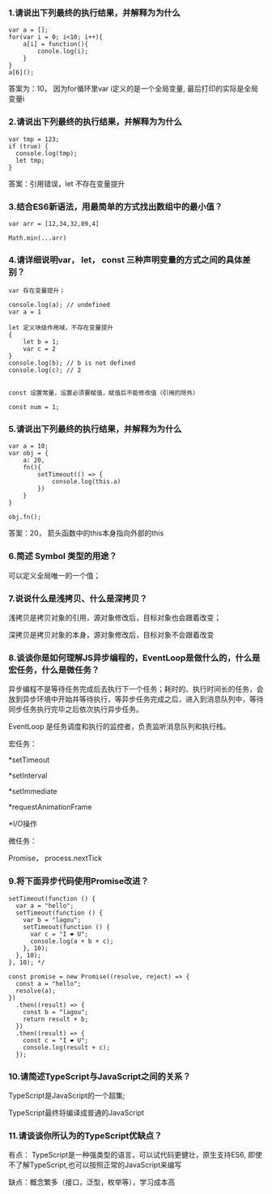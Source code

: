### 1.请说出下列最终的执行结果，并解释为为什么

```
var a = [];
for(var i = 0; i<10; i++){
	a[i] = function(){
		conole.log(i);
	}
}
a[6]();
```

答案为：10，
因为for循环里var i定义的是一个全局变量, 最后打印的实际是全局变量i

### 2.请说出下列最终的执行结果，并解释为为什么

```
var tmp = 123;
if (true) {
  console.log(tmp);
  let tmp;
}
```
答案：引用错误，let 不存在变量提升

### 3.结合ES6新语法，用最简单的方式找出数组中的最小值？

```
var arr = [12,34,32,89,4]

Math.min(...arr)

```

### 4.请详细说明var， let， const 三种声明变量的方式之间的具体差别？

```
var 存在变量提升；

console.log(a); // undefined
var a = 1

let 定义块级作用域，不存在变量提升
{
	let b = 1;
	var c = 2
}
console.log(b); // b is not defined
console.log(c); // 2


const 设置常量，设置必须要赋值，赋值后不能修改值（引用的除外）

const num = 1;

```

### 5.请说出下列最终的执行结果，并解释为为什么

```
var a = 10;
var obj = {
	a: 20,
	fn(){
		setTimeout(() => {
			console.log(this.a)
		})
	}
}

obj.fn();
```

答案：20， 箭头函数中的this本身指向外部的this

### 6.简述 Symbol 类型的用途？

可以定义全局唯一的一个值；

### 7.说说什么是浅拷贝、什么是深拷贝？

浅拷贝是拷贝对象的引用，源对象修改后，目标对象也会跟着改变；

深拷贝是拷贝对象的本身，源对象修改后，目标对象不会跟着改变

### 8.谈谈你是如何理解JS异步编程的，EventLoop是做什么的，什么是宏任务，什么是微任务？

异步编程不是等待任务完成后去执行下一个任务；耗时的、执行时间长的任务，会放到异步环境中开始并等待执行，等异步任务完成之后，进入到消息队列中，等待同步任务执行完毕之后依次执行异步任务。

EventLoop 是任务调度和执行的监控者，负责监听消息队列和执行栈。

宏任务：

*setTimeout

*setInterval

*setImmediate

*requestAnimationFrame

*I/O操作

微任务：

Promise， process.nextTick


### 9.将下面异步代码使用Promise改进？

```
setTimeout(function () {
  var a = "hello";
  setTimeout(function () {
    var b = "lagou";
    setTimeout(function () {
      var c = "I ❤️ U";
      console.log(a + b + c);
    }, 10);
  }, 10);
}, 10); */
```

```
const promise = new Promise((resolve, reject) => {
  const a = "hello";
  resolve(a);
})
  .then((result) => {
    const b = "lagou";
    return result + b;
  })
  .then((result) => {
    const c = "I ❤️ U";
    console.log(result + c);
  });
```
### 10.请简述TypeScript与JavaScript之间的关系？

TypeScript是JavaScript的一个超集;

TypeScript最终将编译成普通的JavaScript

### 11.请谈谈你所认为的TypeScript优缺点？

有点：
TypeScript是一种强类型的语言，可以试代码更健壮，原生支持ES6,
即使不了解TypeScript,也可以按照正常的JavaScript来编写

缺点：概念繁多（接口，泛型，枚举等），学习成本高


